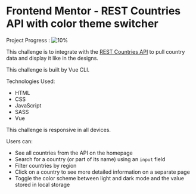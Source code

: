 # Frontend Mentor - REST Countries API with color theme switcher

Project Progress :
![10%](https://progress-bar.dev/10/?title=done)

This challenge is to integrate with the [REST Countries API](https://restcountries.com) to pull country
data and display it like in the designs.

This challenge is built by Vue CLI.

Technologies Used:

- HTML
- CSS
- JavaScript
- SASS
- Vue

This challenge is responsive in all devices.

Users can:

- See all countries from the API on the homepage
- Search for a country (or part of its name) using an `input` field
- Filter countries by region
- Click on a country to see more detailed information on a separate page
- Toggle the color scheme between light and dark mode and the value stored in local storage

<!--
[See Website Live]()

Output design Screenshots:

Large Screens Home Page :
![Output](/Output-design-screenshots/1.home-large-screens.png)

Medium Screens Home Page :
![Output](/Output-design-screenshots/2.home-medium-screens.png)

Mobile Screens Home Page :
![Output](/Output-design-screenshots/3.home-mobile-screens.png)

Large Screens Details Page :
![Output](/Output-design-screenshots/4.details-large-screens.png)

Medium Screens Details Page :
![Output](/Output-design-screenshots/5.details-medium-screens.png)

Mobile Screens Details Page :
![Output](/Output-design-screenshots/6.details-mobile-screens.png)
-->
